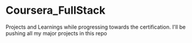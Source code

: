 # Coursera_FullStack
Projects and Learnings while progressing towards the certification.
I'll be pushing all my major projects in this repo

